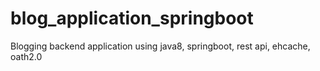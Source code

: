 # blog_application_springboot
 Blogging backend application using java8, springboot, rest api, ehcache, oath2.0
